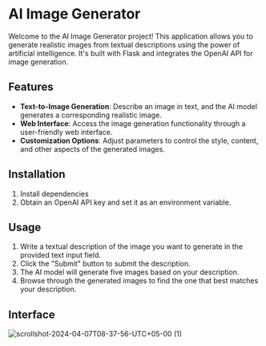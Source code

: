 # AI Image Generator

Welcome to the AI Image Generator project! This application allows you to generate realistic images from textual descriptions using the power of artificial intelligence. It's built with Flask and integrates the OpenAI API for image generation.

## Features

- **Text-to-Image Generation**: Describe an image in text, and the AI model generates a corresponding realistic image.
- **Web Interface**: Access the image generation functionality through a user-friendly web interface.
- **Customization Options**: Adjust parameters to control the style, content, and other aspects of the generated images.


## Installation

1. Install dependencies
2. Obtain an OpenAI API key and set it as an environment variable.

## Usage

1. Write a textual description of the image you want to generate in the provided text input field.
2. Click the "Submit" button to submit the description.
3. The AI model will generate five images based on your description.
4. Browse through the generated images to find the one that best matches your description.
   
## Interface
![scrollshot-2024-04-07T08-37-56-UTC+05-00 (1)](https://github.com/manahild/AI_Image_Generator/assets/120354756/bf3dbadf-b1b2-4cea-9135-7080cfb1f796)
